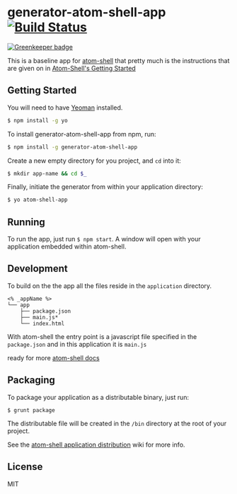 # generator-atom-shell-app [![Build Status](https://secure.travis-ci.org/jacoblwe20/generator-atom-shell-app.png?branch=master)](https://travis-ci.org/jacoblwe20/generator-atom-shell-app)

[![Greenkeeper badge](https://badges.greenkeeper.io/jcblw/generator-atom-shell-app.svg)](https://greenkeeper.io/)

This is a baseline app for [atom-shell](https://github.com/atom/atom-shell) that pretty much is the instructions that are given on in [Atom-Shell's Getting Started](https://github.com/atom/atom-shell/blob/master/docs/tutorial/quick-start.md)

## Getting Started

You will need to have [Yeoman](http://yeoman.io) installed.

```bash
$ npm install -g yo
```

To install generator-atom-shell-app from npm, run:

```bash
$ npm install -g generator-atom-shell-app
```

Create a new empty directory for you project, and `cd` into it:

```bash
$ mkdir app-name && cd $_
```

Finally, initiate the generator from within your application directory:

```bash
$ yo atom-shell-app
```

## Running

To run the app, just run `$ npm start`. A window will open with your application embedded within atom-shell.

## Development

To build on the the app all the files reside in the `application` directory.

    <% _appName %>
    └── app
        ├── package.json
        ├── main.js*
        └── index.html

With atom-shell the entry point is a javascript file specified in the `package.json` and in this application it is `main.js`

ready for more [atom-shell docs](https://github.com/atom/atom-shell/tree/master/docs)

## Packaging

To package your application as a distributable binary, just run:

    $ grunt package

The distributable file will be created in the `/bin` directory at the root of your project.

See the [atom-shell application distribution](https://github.com/atom/atom-shell/blob/master/docs/tutorial/application-distribution.md) wiki for more info.


## License

MIT
